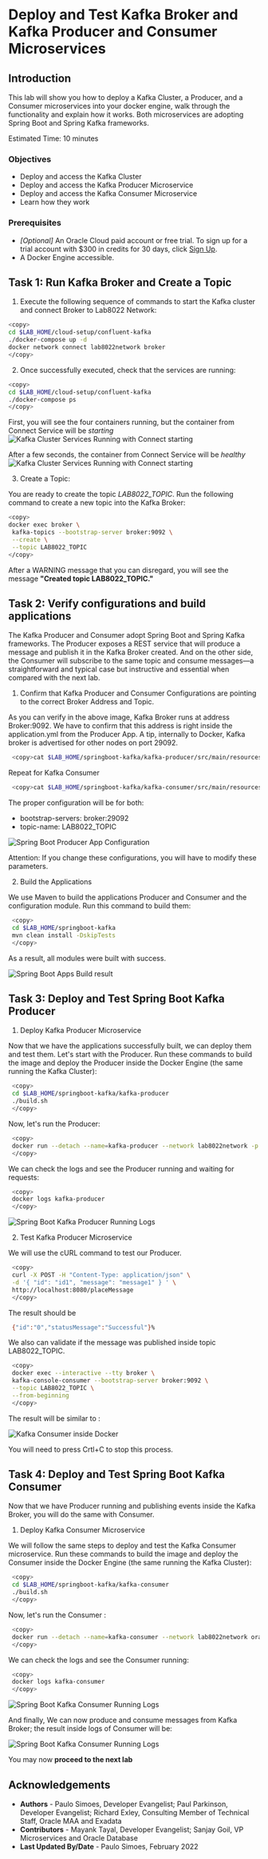 # Deploy and Test Kafka Broker and Kafka Producer and Consumer Microservices

## Introduction

This lab will show you how to deploy a Kafka Cluster, a Producer, and a Consumer microservices into your docker engine, walk through the functionality and explain how it works. Both microservices are adopting Spring Boot and Spring Kafka frameworks.

Estimated Time: 10 minutes

### Objectives

- Deploy and access the Kafka Cluster
- Deploy and access the Kafka Producer Microservice
- Deploy and access the Kafka Consumer Microservice
- Learn how they work

### Prerequisites

- *[Optional]* An Oracle Cloud paid account or free trial. To sign up for a trial account with $300 in credits for 30 days, click [Sign Up](http://oracle.com/cloud/free).
- A Docker Engine accessible.

## **Task 1:** Run Kafka Broker and Create a Topic

1. Execute the following sequence of commands to start the Kafka cluster and connect Broker to Lab8022 Network:

 ```bash
 <copy>
 cd $LAB_HOME/cloud-setup/confluent-kafka
 ./docker-compose up -d
 docker network connect lab8022network broker
 </copy>
 ```

2. Once successfully executed, check that the services are running:

 ```bash
 <copy>
 cd $LAB_HOME/cloud-setup/confluent-kafka
 ./docker-compose ps
 </copy>
 ```

 First, you will see the four containers running, but the container from Connect Service will be *starting*
 ![Kafka Cluster Services Running with Connect starting](images/kafka-platform-containers-status-starting.png)

 After a few seconds, the container from Connect Service will be *healthy*
 ![Kafka Cluster Services Running with Connect starting](images/kafka-platform-containers-status-healthy.png)

3. Create a Topic:

 You are ready to create the topic *LAB8022_TOPIC*. Run the following command to create a new topic into the Kafka Broker:

 ```bash
 <copy>
 docker exec broker \
  kafka-topics --bootstrap-server broker:9092 \
  --create \
  --topic LAB8022_TOPIC
 </copy>
 ```

 After a WARNING message that you can disregard, you will see the message **"Created topic LAB8022_TOPIC."**

## **Task 2:** Verify configurations and build applications

The Kafka Producer and Consumer adopt Spring Boot and Spring Kafka frameworks. The Producer exposes a REST service that will produce a message and publish it in the Kafka Broker created. And on the other side, the Consumer will subscribe to the same topic and consume messages—a straightforward and typical case but instructive and essential when compared with the next lab.

1. Confirm that Kafka Producer and Consumer Configurations are pointing to the correct Broker Address and Topic.

 As you can verify in the above image, Kafka Broker runs at address Broker:9092. We have to confirm that this address is right inside the application.yml from the Producer App. A tip, internally to Docker, Kafka broker is advertised for other nodes on port 29092.

 ```bash
  <copy>cat $LAB_HOME/springboot-kafka/kafka-producer/src/main/resources/application.yaml</copy>
 ```

 Repeat for Kafka Consumer

 ```bash
  <copy>cat $LAB_HOME/springboot-kafka/kafka-consumer/src/main/resources/application.yaml</copy>
 ```

 The proper configuration will be for both:

- bootstrap-servers: broker:29092
- topic-name: LAB8022_TOPIC

 ![Spring Boot Producer App Configuration](images/springboot-kafka-config.png " ")

 Attention: If you change these configurations, you will have to modify these parameters.

2. Build the Applications

 We use Maven to build the applications Producer and Consumer and the configuration module. Run this command to build them:

 ```bash
  <copy>
  cd $LAB_HOME/springboot-kafka
  mvn clean install -DskipTests
  </copy>
 ```

 As a result, all modules were built with success.

 ![Spring Boot Apps Build result](images/springboot-kafka-build-result.png " ")

## **Task 3:** Deploy and Test Spring Boot Kafka Producer

1. Deploy Kafka Producer Microservice

 Now that we have the applications successfully built, we can deploy them and test them. Let's start with the Producer. Run these commands to build the image and deploy the Producer inside the Docker Engine (the same running the Kafka Cluster):

 ```bash
  <copy>
  cd $LAB_HOME/springboot-kafka/kafka-producer
  ./build.sh
  </copy>
 ```

 Now, let's run the Producer:

 ```bash
  <copy>
  docker run --detach --name=kafka-producer --network lab8022network -p 8080:8080 oracle-developers-kafka-producer:0.0.1-SNAPSHOT
  </copy>
 ```

 We can check the logs and see the Producer running and waiting for requests:

 ```bash
  <copy>
  docker logs kafka-producer
  </copy>
 ```

 ![Spring Boot Kafka Producer Running Logs](images/springboot-kafka-producer-running.png " ")

2. Test Kafka Producer Microservice

 We will use the cURL command to test our Producer.

 ```bash
  <copy>
  curl -X POST -H "Content-Type: application/json" \
  -d '{ "id": "id1", "message": "message1" } ' \
  http://localhost:8080/placeMessage
  </copy>
 ```

 The result should be

 ```bash
  {"id":"0","statusMessage":"Successful"}%
 ```

 We also can validate if the message was published inside topic LAB8022_TOPIC.

 ```bash
  <copy>
  docker exec --interactive --tty broker \
  kafka-console-consumer --bootstrap-server broker:9092 \
  --topic LAB8022_TOPIC \
  --from-beginning
  </copy>
 ```

 The result will be similar to :

 ![Kafka Consumer inside Docker](images/kafka-consumer-docker.png " ")

 You will need to press Crtl+C to stop this process.

## **Task 4:** Deploy and Test Spring Boot Kafka Consumer

Now that we have Producer running and publishing events inside the Kafka Broker, you will do the same with Consumer.

1. Deploy Kafka Consumer Microservice

 We will follow the same steps to deploy and test the Kafka Consumer microservice. Run these commands to build the image and deploy the Consumer inside the Docker Engine (the same running the Kafka Cluster):

 ```bash
  <copy>
  cd $LAB_HOME/springboot-kafka/kafka-consumer
  ./build.sh
  </copy>
 ```

 Now, let's run the Consumer :

 ```bash
  <copy>
  docker run --detach --name=kafka-consumer --network lab8022network oracle-developers-kafka-consumer:0.0.1-SNAPSHOT
  </copy>
 ```

 We can check the logs and see the Consumer running:

 ```bash
  <copy>
  docker logs kafka-consumer
  </copy>
 ```

 ![Spring Boot Kafka Consumer Running Logs](images/springboot-kafka-consumer-running.png " ")

 And finally, We can now produce and consume messages from Kafka Broker; the result inside logs of Consumer will be:

 ![Spring Boot Kafka Consumer Running Logs](images/springboot-kafka-consumer-test.png " ")

You may now **proceed to the next lab**

## Acknowledgements

- **Authors** - Paulo Simoes, Developer Evangelist; Paul Parkinson, Developer Evangelist; Richard Exley, Consulting Member of Technical Staff, Oracle MAA and Exadata
- **Contributors** - Mayank Tayal, Developer Evangelist; Sanjay Goil, VP Microservices and Oracle Database
- **Last Updated By/Date** - Paulo Simoes, February 2022
